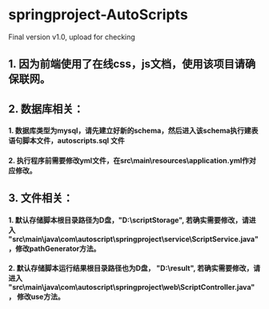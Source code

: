 # springproject-AutoScripts
Final version v1.0, upload for checking

## 1. 因为前端使用了在线css，js文档，使用该项目请确保联网。

## 2. 数据库相关：

#### 1. 数据库类型为mysql，请先建立好新的schema，然后进入该schema执行建表语句脚本文件，autoscripts.sql 文件

#### 2. 执行程序前需要修改yml文件，在src\main\resources\application.yml作对应修改。

## 3. 文件相关：

#### 1. 默认存储脚本根目录路径为D盘，"D:\scriptStorage", 若确实需要修改，请进入 "src\main\java\com\autoscript\springproject\service\ScriptService.java"，修改pathGenerator方法。

#### 2. 默认存储脚本运行结果根目录路径也为D盘， "D:\result", 若确实需要修改，请进入 "src\main\java\com\autoscript\springproject\web\ScriptController.java"， 修改use方法。


